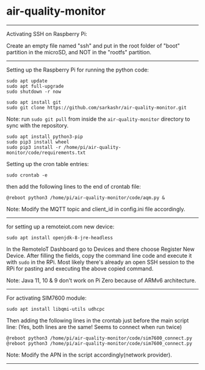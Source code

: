 # air-quality-monitor

--------------------------------------------------------------------------------

Activating SSH on Raspberry Pi:

Create an empty file named "ssh" and put in the root folder of "boot" partition in the microSD, and NOT in the "rootfs" partition.

--------------------------------------------------------------------------------

Setting up the Raspberry Pi for running the python code:
```
sudo apt update
sudo apt full-upgrade
sudo shutdown -r now

sudo apt install git
sudo git clone https://github.com/sarkashr/air-quality-monitor.git
```
Note: run `sudo git pull` from inside the `air-quality-monitor` directory to sync with the repository.

```
sudo apt install python3-pip
sudo pip3 install wheel
sudo pip3 install -r /home/pi/air-quality-monitor/code/requirements.txt
```

Setting up the cron table entries:
```
sudo crontab -e
```
then add the following lines to the end of crontab file:
```
@reboot python3 /home/pi/air-quality-monitor/code/aqm.py &
```
Note: Modify the MQTT topic and client_id in config.ini file accordingly.

--------------------------------------------------------------------------------

for setting up a remoteiot.com new device:
```
sudo apt install openjdk-8-jre-headless
```

In the RemoteIoT Dashboard go to Devices and there choose Register New Device.
After filling the fields, copy the command line code and execute it with `sudo` in the RPi.
Most likely there's already an open SSH session to the RPi for pasting and executing the above copied command.

Note: Java 11, 10 & 9 don't work on Pi Zero because of ARMv6 architecture.

--------------------------------------------------------------------------------

For activating SIM7600 module:
```
sudo apt install libqmi-utils udhcpc
```
Then adding the following lines in the crontab just before the main script line:
(Yes, both lines are the same! Seems to connect when run twice)
```
@reboot python3 /home/pi/air-quality-monitor/code/sim7600_connect.py
@reboot python3 /home/pi/air-quality-monitor/code/sim7600_connect.py
```
Note: Modify the APN in the script accordingly(network provider).

--------------------------------------------------------------------------------

